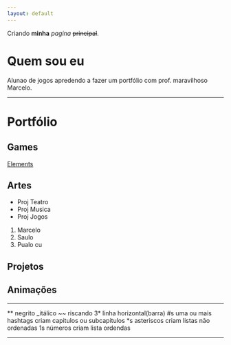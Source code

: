 ```yaml
---
layout: default
---
```


Criando **minha** _pagina_ ~~principal~~.

# Quem sou eu 

Alunao de jogos apredendo a fazer um portfólio com prof. maravilhoso Marcelo.

* * *

# Portfólio

## Games

[Elements](https://AlvaroMD2016.github.io/Elements)

## Artes
* Proj Teatro 
* Proj Musica 
* Proj Jogos 

1. Marcelo
2. Saulo
3. Pualo cu 

## Projetos 
 
## Animações 

* * *

** negrito
_itálico 
~~ riscando
3* linha horizontal(barra)
#s uma ou mais hashtags criam capitulos ou subcapitulos 
*s asteriscos criam listas não ordenadas 
1s números criam lista ordendas 

* * * 
